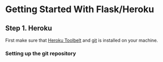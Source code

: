# Getting Started With Flask/Heroku

## Step 1. Heroku

First make sure that [Heroku Toolbelt](https://toolbelt.heroku.com) and [git](https://git-scm.com) is installed on your machine.

### Setting up the git repository

